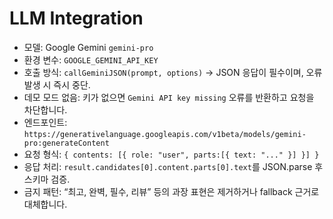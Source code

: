# LLM Integration

- 모델: Google Gemini `gemini-pro`
- 환경 변수: `GOOGLE_GEMINI_API_KEY`
- 호출 방식: `callGeminiJSON(prompt, options)` → JSON 응답이 필수이며, 오류 발생 시 즉시 중단.
- 데모 모드 없음: 키가 없으면 `Gemini API key missing` 오류를 반환하고 요청을 차단합니다.
- 엔드포인트: `https://generativelanguage.googleapis.com/v1beta/models/gemini-pro:generateContent`
- 요청 형식: `{ contents: [{ role: "user", parts:[{ text: "..." }] }] }`
- 응답 처리: `result.candidates[0].content.parts[0].text`를 JSON.parse 후 스키마 검증.
- 금지 패턴: “최고, 완벽, 필수, 리뷰” 등의 과장 표현은 제거하거나 fallback 근거로 대체합니다.
